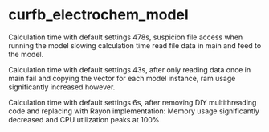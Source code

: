 # curfb_electrochem_model

Calculation time with default settings 478s, suspicion file access when running the model slowing calculation time read file data in main and feed to the model.

Calculation time with default settings 43s, after only reading data once in main fail and copying the vector for each model instance, ram usage significantly increased however.

Calculation time with default settings 6s, after removing DIY multithreading code and replacing with Rayon implementation: Memory usage significantly decreased and CPU utilization peaks at 100%
